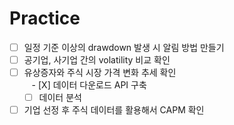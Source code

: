 # Practice
- [ ] 일정 기준 이상의 drawdown 발생 시 알림 방법 만들기 
- [ ] 공기업, 사기업 간의 volatility 비교 확인 
- [ ] 유상증자와 주식 시장 가격 변화 추세 확인 <br>
    - [X] 데이터 다운로드 API 구축 
    - [ ] 데이터 분석 
- [ ] 기업 선정 후 주식 데이터를 활용해서 CAPM 확인 
